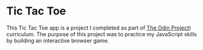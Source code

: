 # Tic Tac Toe
This Tic Tac Toe app is a project I completed as part of [The Odin Project](https://www.theodinproject.com/lessons/node-path-javascript-tic-tac-toe)) curriculum. The purpose of this project was to practice my JavaScript skills by building an interactive browser game.
